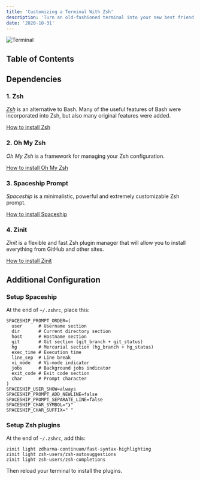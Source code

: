 ```yaml
---
title: 'Customizing a Terminal With Zsh'
description: 'Turn an old-fashioned terminal into your new best friend.'
date: '2020-10-31'
---
```


![Terminal](/images/customizing-terminal-with-zsh/terminal.png)

## Table of Contents

## Dependencies

### 1. Zsh

<dfn><abbr title="Z shell">Zsh</abbr></dfn> is an alternative to Bash.
Many of the useful features of Bash were incorporated into Zsh, but also many original features were added.

[How to install Zsh](https://github.com/ohmyzsh/ohmyzsh/wiki/Installing-ZSH)

### 2. Oh My Zsh

<dfn>Oh My Zsh</dfn> is a framework for managing your Zsh configuration.

[How to install Oh My Zsh](https://github.com/ohmyzsh/ohmyzsh#basic-installation)

### 3. Spaceship Prompt

<dfn>Spaceship</dfn> is a minimalistic, powerful and extremely customizable Zsh prompt.

[How to install Spaceship](https://github.com/spaceship-prompt/spaceship-prompt#oh-my-zsh)

### 4. Zinit

<dfn>Zinit</dfn> is a flexible and fast Zsh plugin manager that will allow you to install everything from GitHub and other sites.

[How to install Zinit](https://github.com/zdharma-continuum/zinit#install)

## Additional Configuration

### Setup Spaceship

At the end of `~/.zshrc`, place this:

```bash[class="line-numbers"]
SPACESHIP_PROMPT_ORDER=(
  user      # Username section
  dir       # Current directory section
  host      # Hostname section
  git       # Git section (git_branch + git_status)
  hg        # Mercurial section (hg_branch + hg_status)
  exec_time # Execution time
  line_sep  # Line break
  vi_mode   # Vi-mode indicator
  jobs      # Background jobs indicator
  exit_code # Exit code section
  char      # Prompt character
)
SPACESHIP_USER_SHOW=always
SPACESHIP_PROMPT_ADD_NEWLINE=false
SPACESHIP_PROMPT_SEPARATE_LINE=false
SPACESHIP_CHAR_SYMBOL="❯"
SPACESHIP_CHAR_SUFFIX=" "
```

### Setup Zsh plugins

At the end of `~/.zshrc`, add this:

```bash[class="line-numbers"]
zinit light zdharma-continuum/fast-syntax-highlighting
zinit light zsh-users/zsh-autosuggestions
zinit light zsh-users/zsh-completions
```

Then reload your terminal to install the plugins.
